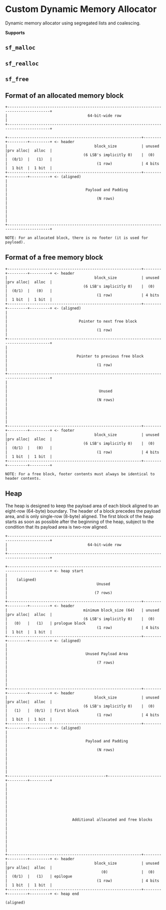 # Custom Dynamic Memory Allocator

Dynamic memory allocator using segregated lists and coalescing.

**Supports**

## `sf_malloc`

## `sf_realloc`

## `sf_free`

## Format of an allocated memory block 
    +-----------------------------------------------------------------------------------------+
    |                                    64-bit-wide row                                      |
    +-----------------------------------------------------------------------------------------+

    +------------------------------------------------------------+--------+---------+---------+ <- header
    |                                       block_size           | unused |prv alloc|  alloc  |
    |                                  (6 LSB's implicitly 0)    |  (0)   |  (0/1)  |   (1)   |
    |                                        (1 row)             | 4 bits |  1 bit  |  1 bit  |
    +------------------------------------------------------------+--------+---------+---------+ <- (aligned)
    |                                                                                         |
    |                                   Payload and Padding                                   |
    |                                        (N rows)                                         |
    |                                                                                         |
    |                                                                                         |
    +-----------------------------------------------------------------------------------------+

    NOTE: For an allocated block, there is no footer (it is used for payload).


## Format of a free memory block
    +------------------------------------------------------------+--------+---------+---------+ <- header
    |                                       block_size           | unused |prv alloc|  alloc  |
    |                                  (6 LSB's implicitly 0)    |  (0)   |  (0/1)  |   (0)   |
    |                                        (1 row)             | 4 bits |  1 bit  |  1 bit  |
    +------------------------------------------------------------+--------+---------+---------+ <- (aligned)
    |                                                                                         |
    |                                Pointer to next free block                               |
    |                                        (1 row)                                          |
    +-----------------------------------------------------------------------------------------+
    |                                                                                         |
    |                               Pointer to previous free block                            |
    |                                        (1 row)                                          |
    +-----------------------------------------------------------------------------------------+
    |                                                                                         | 
    |                                         Unused                                          | 
    |                                        (N rows)                                         |
    |                                                                                         |
    |                                                                                         |
    +------------------------------------------------------------+--------+---------+---------+ <- footer
    |                                       block_size           | unused |prv alloc|  alloc  |
    |                                  (6 LSB's implicitly 0)    |  (0)   |  (0/1)  |   (0)   |
    |                                        (1 row)             | 4 bits |  1 bit  |  1 bit  |
    +------------------------------------------------------------+--------+---------+---------+

    NOTE: For a free block, footer contents must always be identical to header contents.

## Heap

The heap is designed to keep the payload area of each block aligned to an eight-row (64-byte) boundary. The header of a block precedes the payload area, and is only single-row (8-byte) aligned. The first block of the heap starts as soon as possible after the beginning of the heap, subject to the condition that its payload area is two-row aligned.
  
    +-----------------------------------------------------------------------------------------+
    |                                    64-bit-wide row                                      |
    +-----------------------------------------------------------------------------------------+

    +-----------------------------------------------------------------------------------------+ <- heap start
    |                                                                                         |    (aligned)
    |                                        Unused                                           |
    |                                       (7 rows)                                          |
    +------------------------------------------------------------+--------+---------+---------+ <- header
    |                                  minimum block_size (64)   | unused |prv alloc|  alloc  |
    |                                  (6 LSB's implicitly 0)    |  (0)   |   (0)   |   (1)   | prologue block
    |                                        (1 row)             | 4 bits |  1 bit  |  1 bit  |
    +------------------------------------------------------------+--------+---------+---------+ <- (aligned)
    |                                                                                         |
    |                                   Unused Payload Area                                   |
    |                                        (7 rows)                                         |
    |                                                                                         |
    |                                                                                         |
    +------------------------------------------------------------+--------+---------+---------+ <- header
    |                                       block_size           | unused |prv alloc|  alloc  |
    |                                  (6 LSB's implicitly 0)    |  (0)   |   (1)   |  (0/1)  | first block
    |                                        (1 row)             | 4 bits |  1 bit  |  1 bit  |
    +------------------------------------------------------------+--------+---------+---------+ <- (aligned)
    |                                                                                         |
    |                                   Payload and Padding                                   |
    |                                        (N rows)                                         |
    |                                                                                         |
    |                                                                                         |
    +--------------------------------------------+------------------------+---------+---------+
    |                                                                                         |
    |                                                                                         |
    |                                                                                         |
    |                                                                                         |
    |                             Additional allocated and free blocks                        |
    |                                                                                         |
    |                                                                                         |
    |                                                                                         |
    +------------------------------------------------------------+--------+---------+---------+ <- header
    |                                       block_size           | unused |prv alloc|  alloc  |
    |                                          (0)               |  (0)   |  (0/1)  |   (1)   | epilogue
    |                                        (1 row)             | 4 bits |  1 bit  |  1 bit  |
    +------------------------------------------------------------+--------+---------+---------+ <- heap end
                                                                                                   (aligned)
